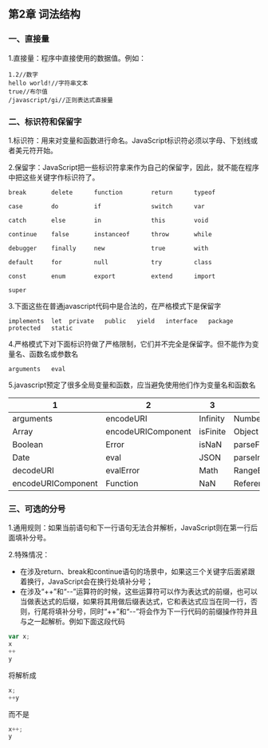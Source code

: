 ## 第2章 词法结构
### 一、直接量
1.直接量：程序中直接使用的数据值。例如：
```
1.2//数字
hello world!//字符串文本
true//布尔值
/javascript/gi//正则表达式直接量
```
### 二、标识符和保留字
1.标识符：用来对变量和函数进行命名。JavaScript标识符必须以字母、下划线或者美元符开始。

2.保留字：JavaScript把一些标识符拿来作为自己的保留字，因此，就不能在程序中把这些关键字作标识符了。

```
break       delete      function        return      typeof  

case        do          if              switch      var 

catch       else        in              this        void

continue    false       instanceof      throw       while   

debugger    finally     new             true        with

default     for         null            try         class

const       enum        export          extend      import   

super       
```
3.下面这些在普通javascript代码中是合法的，在严格模式下是保留字
```
implements  let  private   public   yield   interface   package   protected   static  
```
4.严格模式下对下面标识符做了严格限制，它们并不完全是保留字。但不能作为变量名、函数名或参数名
```
arguments   eval
```
5.javascript预定了很多全局变量和函数，应当避免使用他们作为变量名和函数名

1 | 2 | 3 | 4 | 5
---|---|---|---|---
arguments | encodeURI | Infinity | Number | RegExp
Array | encodeURIComponent| isFinite| Object| String
Boolean | Error| isNaN| parseFloat| SyntaxError
Date | eval| JSON| parseInt| TypeError
decodeURI | evalError| Math| RangeError| undefined
encodeURIComponent | Function| NaN| ReferenceError| URIError
### 三、可选的分号
1.通用规则：如果当前语句和下一行语句无法合并解析，JavaScript则在第一行后面填补分号。

2.特殊情况：
+ 在涉及return、break和continue语句的场景中，如果这三个关键字后面紧跟着换行，JavaScript会在换行处填补分号；
+ 在涉及“++”和“--”运算符的时候，这些运算符可以作为表达式的前缀，也可以当做表达式的后缀，如果将其用做后缀表达式，它和表达式应当在同一行，否则，行尾将填补分号，同时“++”和“--”将会作为下一行代码的前缀操作符并且与之一起解析。例如下面这段代码
```JavaScript
var x;
x
++
y
```
将解析成
```JavaScript
x;
++y
```
而不是
```JavaScript
x++;
y
```